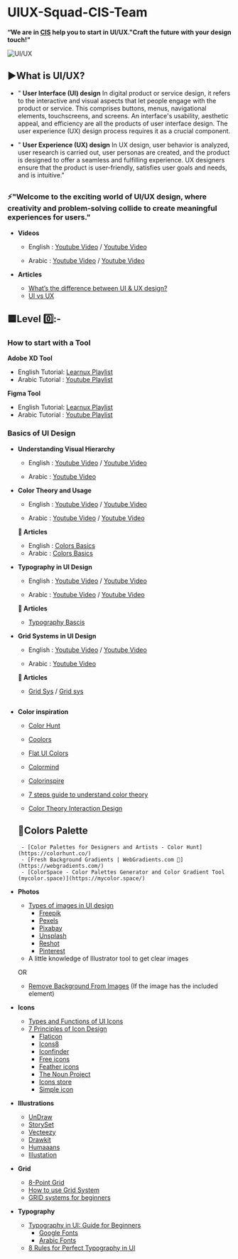 # UIUX-Squad-CIS-Team
**“We are in [CIS](https://www.facebook.com/cisteam15/) help you to start in UI/UX."Craft the future with your design touch!"**


![UI/UX](https://github.com/Reem-Elatroush/UIUX-Squad-CIS-Team/assets/149952898/fb250a8b-b35c-42e4-a58b-ced533c7d34a)

## **▶️What is UI/UX?**


-   " **User Interface (UI) design**  In digital product or service design, it refers to the interactive and visual aspects that let people engage with the product or service. This comprises buttons, menus, navigational elements, touchscreens, and screens. An interface's usability, aesthetic appeal, and efficiency are all the products of user interface design. The user experience (UX) design process requires it as a crucial component.

-   " **User Experience (UX) design** In UX design, user behavior is analyzed, user research is carried out, user personas are created, and the product is designed to offer a seamless and fulfilling experience. UX designers ensure that the product is user-friendly, satisfies user goals and needs, and is intuitive."
##
 
### **⚡"Welcome to the exciting world of UI/UX design, where creativity and problem-solving collide to create meaningful experiences for users."**
  - **Videos**
    - English : [Youtube Video](https://www.youtube.com/watch?v=5CxXhyhT6Fc)
                / [Youtube Video](https://www.youtube.com/watch?v=5CxXhyhT6Fc)
                
    - Arabic : [Youtube Video](https://t.me/c/1996464145/112)
                / [Youtube Video](https://www.youtube.com/watch?v=KaIzzUs2BkI)
   
  - **Articles**
    - [What’s the difference between UI & UX design?](https://manvisinghwal.medium.com/whats-the-difference-between-ui-ux-design-aeddfdbe3206)
    - [UI vs UX ](https://manvisinghwal.medium.com/whats-the-difference-between-ui-ux-design-aeddfdbe3206)
      
  
    
 ## **🟦Level 0️⃣:-**
   
  ### How to start with a Tool

**Adobe XD Tool**

- English Tutorial: [Learnux Playlist](https://www.youtube.com/playlist?list=PLttcEXjN1UcHbhOF4J99QKUiOqt9ETgnb)
- Arabic Tutorial : [Youtube Playlist](https://www.youtube.com/watch?v=4tvnBgZykto&list=PLjzhiGLyugKzxD2WKrI0riNZ9E6HoZYkH)

**Figma Tool**

- English Tutorial: [Learnux Playlist](https://www.youtube.com/playlist?list=PLvnhVb8yYRQ3TDOsSgN0pf0XqG6E56IYM)
- Arabic Tutorial :  [Youtube Playlist](https://www.youtube.com/watch?v=s1LSLX6JfX8&list=PLIW7Uli0gP7h2wvikTq5zMh8PoOQWhlpw&index=3)

### Basics of UI Design

 - **Understanding Visual Hierarchy**
     - English : [Youtube Video](https://www.youtube.com/watch?v=DBHBmeNhYrY)
                / [Youtube Video](https://www.youtube.com/watch?v=kg76CMOO__Y)
                
     - Arabic : [Youtube Video](https://youtu.be/uhm5yVT8qvY?si=MPsU8ixQ1BpoFOMO)
       
 - **Color Theory and Usage**
    - English : [Youtube Video](https://www.youtube.com/watch?v=Co75kmQtbaA&t=4s)
                / [Youtube Video](https://youtu.be/GyVMoejbGFg?si=rIWLAuyatI-2tQ92)
                
    - Arabic : [Youtube Video](https://www.youtube.com/watch?v=mWYq_GJHxkI&list=PLlvTc0FA7nC8KzA_7-6W0zinKcKzoPYwc&index=6)
                / [Youtube Video](https://www.youtube.com/watch?v=L3wFTVWNqJI)
      
    **🔷 Articles**
    - English : [Colors Basics](https://www.interaction-design.org/literature/topics/color-theory)
    - Arabic  : [Colors Basics](https://www.asekmani.com/post/colors-101-factors-affecting-the-choice-of-colors)             
   
  
 - **Typography in UI Design**
    - English : [Youtube Video](https://www.youtube.com/watch?v=6EuBIwUeF48&t=482s)
                / [Youtube Video](https://youtu.be/GyVMoejbGFg?si=rIWLAuyatI-2tQ92)
                
    - Arabic  : [Youtube Video](https://www.youtube.com/watch?v=Vh8ywRVLsS4)
                / [Youtube Video](https://www.youtube.com/watch?v=3JJDVIBdUwo)
      
    **🔷 Articles**
    - [Typography Bascis](https://careerfoundry.com/en/blog/ui-design/typography-ui-design/)

- **Grid Systems in UI Design**
    - English : [Youtube Video](https://youtu.be/PDy3RgPr6Io)
                / [Youtube Video](https://www.youtube.com/watch?v=sybtdc4dYzE)
                
    - Arabic  : [Youtube Video](https://www.youtube.com/watch?v=Puqqgs_uLi4&t=5s)
      
    **🔷 Articles**
    - [Grid Sys](https://www.nngroup.com/videos/grid-layouts/)
       / [Grid sys](https://www.nngroup.com/articles/using-grids-in-interface-designs/)
   ##
  
 - **Color inspiration**
    - [Color Hunt](https://colorhunt.co/)
    - [Coolors](https://coolors.co/)
    - [Flat UI Colors](https://flatuicolors.com/)
    - [Colormind](http://colormind.io/)
    - [Colorinspire](https://colorinspire.webflow.io/)

    - [7 steps guide to understand color theory](https://99designs.com/blog/tips/the-7-step-guide-to-understanding-color-theory/)
    - [Color Theory Interaction Design](https://www.interaction-design.org/literature/topics/color-theory)
    ## **🔹Colors Palette**
        - [Color Palettes for Designers and Artists - Color Hunt](https://colorhunt.co/)
        - [Fresh Background Gradients | WebGradients.com 💎](https://webgradients.com/)
        - [ColorSpace - Color Palettes Generator and Color Gradient Tool (mycolor.space)](https://mycolor.space/)
        
- **Photos**
    - [Types of images in UI design](https://uxcel.com/blog/the-basic-types-of-images-in-ui-design)
        - [Freepik](https://www.freepik.com/)
        - [Pexels](https://www.pexels.com/)
        - [Pixabay](https://www.shutterstock.com/search/pixabay?kw=&gclid=Cj0KCQjw0umSBhDrARIsAH7FCoc2xTMHHU8J9BQXbOJ-p8OEQjoqvNW6LnS0y9wqUdGGvnBrejDcqzAaAglhEALw_wcB)
        - [Unsplash](https://unsplash.com/)
        - [Reshot](https://www.reshot.com/)
        - [Pinterest](https://www.pinterest.com/)
    - A little knowledge of Illustrator tool to get clear images
    
    OR
    
    - [Remove Background From Images](https://www.erase.bg/en/) (If the image has the included element)
    
- **Icons**
    - [Types and Functions of UI Icons](https://blog.tubikstudio.com/small-elements-big-impact-types-and-functions-of-ui-icons/)
    - [7 Principles of Icon Design](https://uxdesign.cc/7-principles-of-icon-design-e7187539e4a2)
        - [Flaticon](https://www.flaticon.com)
        - [Icons8](https://icons8.com/)
        - [Iconfinder](https://www.iconfinder.com/)
        - [Free icons](https://freeicons.io)
        - [Feather icons](https://feathericons.com/)
        - [The Noun Project](https://thenounproject.com/)
        - [Icons store](https://iconstore.co/)
        - [Simple icon](https://simpleicons.org/)

- **Illustrations**
     - [UnDraw](https://undraw.co/)
     - [StorySet](https://www.atlassian.com/software/jira?gclsrc=aw.ds&&aceid=&adposition=&adgroup=97207397182&campaign=9795515412&creative=430047058033&device=c&keyword=story%20set&matchtype=e&network=g&placement=&ds_kids=p69502831155&ds_e=GOOGLE&ds_eid=700000001756546&ds_e1=GOOGLE&gclid=Cj0KCQjw0umSBhDrARIsAH7FCoeUXJYyw2zXSXumnFKzY0Zm_6_QbGZc2mwzy8Weo5mR9mkyWrovV4waAp4qEALw_wcB)
     - [Vecteezy](https://www.vecteezy.com/)
     - [Drawkit](https://drawkit.com/)
     - [Humaaans](https://www.humaaans.com/)
     - [Illustation](https://illustation.io/)
        
- **Grid**
    - [8-Point Grid](https://spec.fm/specifics/8-pt-grid?fbclid=IwAR1g_goEhw0SNhix91zj1yLNeAvmW8Qg5Ab4ia-OiXSgvSuqgMhPlbbI9m8)
    - [How to use Grid System](https://www.interaction-design.org/literature/article/how-to-use-grid-systems)
    - [GRID systems for beginners](https://youtu.be/pxN8w-ywSuc)

- **Typography**
    - [Typography in UI: Guide for Beginners](https://blog.tubikstudio.com/typography-in-ui-guide-for-beginners/)
        - [Google Fonts](https://fonts.google.com/)
        - [Arabic Fonts](https://arbfonts.com/)
    - [8 Rules for Perfect Typography in UI](https://blog.prototypr.io/8-rules-for-perfect-typography-in-ui-21b37f6f23ce)
    
                            
                   
   
     
      
       


    



      
